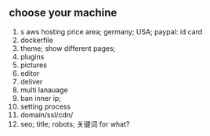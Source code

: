 ## choose your machine
1. s
  aws
  hosting
  price
  area; germany; USA; 
  paypal: id card
2. dockerfile
3. theme; show different pages;
4. plugins
5. pictures
6. editor
7. deliver
8. multi lanauage
9. ban inner ip;
10. setting process
11. domain/ssl/cdn/
12. seo; title; robots; 关键词 for what?
